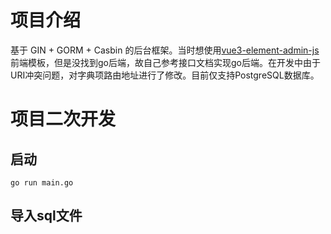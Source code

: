 # 项目介绍

基于 GIN + GORM + Casbin 的后台框架。当时想使用[vue3-element-admin-js](https://gitee.com/youlaiorg/vue3-element-admin-js)前端模板，但是没找到go后端，故自己参考接口文档实现go后端。在开发中由于URI冲突问题，对字典项路由地址进行了修改。目前仅支持PostgreSQL数据库。

# 项目二次开发


## 启动
```shell
go run main.go
```

## 导入sql文件